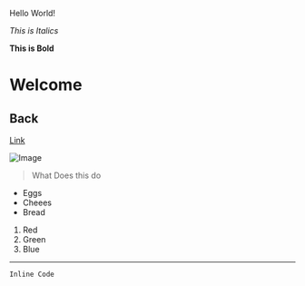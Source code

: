 Hello World!

*This is Italics*

**This is Bold**

# Welcome

## Back

[Link](https://youtube.com)

![Image](https://url/a.png)

> What Does this do

* Eggs
* Cheees
* Bread

1. Red
2. Green
3. Blue

---
`Inline Code`
